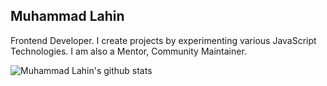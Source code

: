 ## Muhammad Lahin

Frontend Developer. I create projects by experimenting various JavaScript Technologies. I am also a Mentor, Community Maintainer.

![Muhammad Lahin's github stats](https://github-readme-stats.vercel.app/api?username=lahin31&count_private=true)